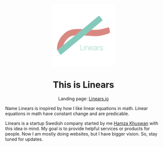 <div align="center">
    <img src="./public/logo192.png" width="200px">
    <h1>This is Linears</h1> 
    <p>
        Landing page: <a href="https://linears.io">Linears.io</a>
    </p>
</div>

Name Linears is inspired by how I like linear equations in math. Linear
equations in math have constant change and are predicable.

Linears is a startup Swedish company started by me [Hamza
Khuswan](https://hamzakhuswan.com) with this idea in mind. My goal is to provide
helpful services or products for people. Now I am mostly doing websites, but I
have bigger vision. So, stay tuned for updates.
